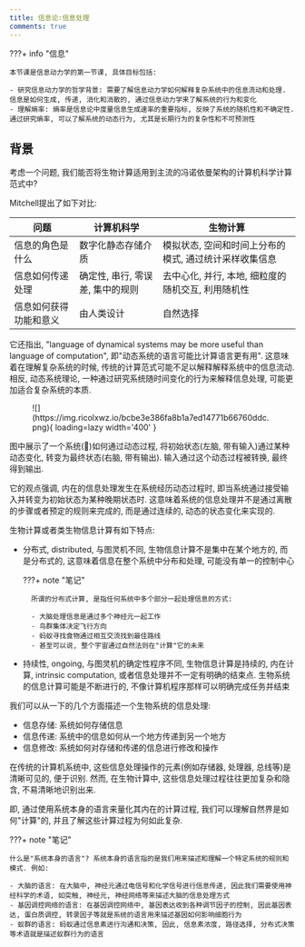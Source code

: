 ```yaml
---
title: 信息论:信息处理
comments: true
---
```


???+ info "信息"

    本节课是信息动力学的第一节课, 具体目标包括:

    - 研究信息动力学的哲学背景: 需要了解信息动力学如何解释复杂系统中的信息流动和处理. 信息是如何生成, 传递, 消化和消散的, 通过信息动力学来了解系统的行为和变化
    - 理解熵率: 熵率是信息论中度量信息生成速率的重要指标, 反映了系统的随机性和不确定性. 通过研究熵率, 可以了解系统的动态行为, 尤其是长期行为的复杂性和不可预测性

## 背景

考虑一个问题, 我们能否将生物计算适用到主流的冯诺依曼架构的计算机科学计算范式中?

Mitchell提出了如下对比:

|问题|计算机科学|生物计算|
|-|-|-|
|信息的角色是什么 |数字化静态存储介质|模拟状态, 空间和时间上分布的模式, 通过统计采样收集信息|
|信息如何传递处理|确定性, 串行, 零误差, 集中的规则|去中心化, 并行, 本地, 细粒度的随机交互, 利用随机性|
|信息如何获得功能和意义|由人类设计|自然选择|

它还指出, "language of dynamical systems may be more useful than language of computation", 即"动态系统的语言可能比计算语言更有用". 这意味着在理解复杂系统的时候, 传统的计算范式可能不足以解释解释系统中的信息流动. 相反, 动态系统理论, 一种通过研究系统随时间变化的行为来解释信息处理, 可能更加适合复杂系统的本质.

<figure markdown='1'>
![](https://img.ricolxwz.io/bcbe3e386fa8b1a7ed14771b66760ddc.png){ loading=lazy width='400' }
</figure>

图中展示了一个系统(🧠)如何通过动态过程, 将初始状态(左脑, 带有输入)通过某种动态变化, 转变为最终状态(右脑, 带有输出). 输入通过这个动态过程被转换, 最终得到输出. 

它的观点强调, 内在的信息处理发生在系统经历动态过程时, 即当系统通过接受输入并转变为初始状态为某种晚期状态时. 这意味着系统的信息处理并不是通过离散的步骤或者预定的规则来完成的, 而是通过连续的, 动态的状态变化来实现的.

生物计算或者类生物信息计算有如下特点:

- 分布式, distributed, 与图灵机不同, 生物信息计算不是集中在某个地方的, 而是分布式的, 这意味着信息在整个系统中分布和处理, 可能没有单一的控制中心

    ???+ note "笔记"

        所谓的分布式计算, 是指任何系统中多个部分一起处理信息的方式:

        - 大脑处理信息是通过多个神经元一起工作
        - 鸟群集体决定飞行方向
        - 蚂蚁寻找食物通过相互交流找到最佳路线
        - 甚至可以说, 整个宇宙通过自然法则在"计算"它的未来

- 持续性, ongoing, 与图灵机的确定性程序不同, 生物信息计算是持续的, 内在计算, intrinsic computation, 或者信息处理并不一定有明确的结束点. 生物系统的信息计算可能是不断进行的, 不像计算机程序那样可以明确完成任务并结束

我们可以从一下的几个方面描述一个生物系统的信息处理:

- 信息存储: 系统如何存储信息
- 信息传递: 系统中的信息如何从一个地方传递到另一个地方
- 信息修改: 系统如何对存储和传递的信息进行修改和操作

在传统的计算机系统中, 这些信息处理操作的元素(例如存储器, 处理器, 总线等)是清晰可见的, 便于识别. 然而, 在生物计算中, 这些信息处理过程往往更加复杂和隐含, 不易清晰地识别出来.

即, 通过使用系统本身的语言来量化其内在的计算过程, 我们可以理解自然界是如何"计算"的, 并且了解这些计算过程为何如此复杂. 

???+ note "笔记"

    什么是"系统本身的语言"? 系统本身的语言指的是我们用来描述和理解一个特定系统的规则和模式. 例如:

    - 大脑的语言: 在大脑中, 神经元通过电信号和化学信号进行信息传递, 因此我们需要使用神经科学的术语, 如突触, 神经元, 神经网络等来描述大脑的信息处理方式
    - 基因调控网络的语言: 在基因调控网络中, 基因表达收到各种调节因子的控制, 因此基因表达, 蛋白质调控, 转录因子等就是系统的语言用来描述基因如何影响细胞行为
    - 蚁群的语言: 蚂蚁通过信息素进行沟通和决策, 因此, 信息素浓度, 路径选择, 分布式决策等术语就是描述蚁群行为的语言
